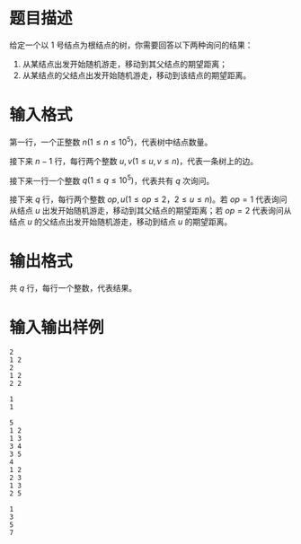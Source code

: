 # 题目描述

给定一个以 $1$ 号结点为根结点的树，你需要回答以下两种询问的结果：

1. 从某结点出发开始随机游走，移动到其父结点的期望距离；
2. 从某结点的父结点出发开始随机游走，移动到该结点的期望距离。

# 输入格式

第一行，一个正整数 $n(1 \leq n \leq {10}^5)$，代表树中结点数量。

接下来 $n-1$ 行，每行两个整数 $u,v(1 \leq u,v \leq n)$，代表一条树上的边。

接下来一行一个整数 $q(1 \leq q \leq {10}^5)$，代表共有 $q$ 次询问。

接下来 $q$ 行，每行两个整数 $op,u(1 \leq op \leq 2$，$2 \leq u \leq n)$。若 $op=1$ 代表询问从结点 $u$ 出发开始随机游走，移动到其父结点的期望距离；若 $op=2$ 代表询问从结点 $u$ 的父结点出发开始随机游走，移动到结点 $u$ 的期望距离。

# 输出格式

共 $q$ 行，每行一个整数，代表结果。

# 输入输出样例

```input1
2
1 2
2
1 2
2 2
```

```output1
1
1
```

```input2
5
1 2
1 3
3 4
3 5
4
1 2
2 3
1 3
2 5
```

```output2
1
3
5
7
```
